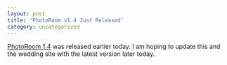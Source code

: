 ```yaml
---
layout: post
title: 'PhotoRoom v1.4 Just Released'
category: uncategorized
---
```


[PhotoRoom 1.4](http://photoroom.sourceforge.net/download.html) was released earlier today.  I am hoping to update this and the wedding site with the latest version later today.
